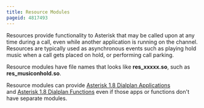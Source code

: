 ```yaml
---
title: Resource Modules
pageid: 4817493
---
```


Resources provide functionality to Asterisk that may be called upon at any time during a call, even while another application is running on the channel. Resources are typically used as asynchronous events such as playing hold music when a call gets placed on hold, or performing call parking.

Resource modules have file names that looks like **res_xxxxx.so**, such as **res_musiconhold.so**.

Resource modules can provide [Asterisk 1.8 Dialplan Applications](/Asterisk-1.8-Dialplan-Applications) and [Asterisk 1.8 Dialplan Functions](/Asterisk-1.8-Dialplan-Functions) even if those apps or functions don't have separate modules.


